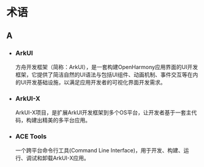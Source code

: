 # 术语

## A

- ### ArkUI

  方舟开发框架（简称：ArkUI），是一套构建OpenHarmony应用界面的UI开发框架，它提供了简洁自然的UI语法与包括UI组件、动画机制、事件交互等在内的UI开发基础设施，以满足应用开发者的可视化界面开发需求。

- ### ArkUI-X

  ArkUI-X项目，是扩展ArkUI开发框架到多个OS平台，让开发者基于一套主代码，构建出精美的多平台应用。

- ### ACE Tools

  一个跨平台命令行工具(Command Line Interface)，用于开发、构建、运行、调试和卸载ArkUI-X应用。